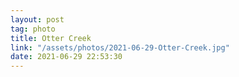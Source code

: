 ```yaml
---
layout: post
tag: photo
title: Otter Creek
link: "/assets/photos/2021-06-29-Otter-Creek.jpg"
date: 2021-06-29 22:53:30
---
```

